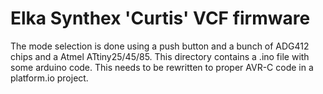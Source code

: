 # Elka Synthex 'Curtis' VCF firmware

The mode selection is done using a push button and a bunch of ADG412 chips 
and a Atmel ATtiny25/45/85. This directory contains a .ino file with some arduino
code. This needs to be rewritten to proper AVR-C code in a platform.io project.